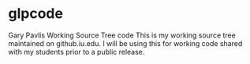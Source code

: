 glpcode
=======

Gary Pavlis Working Source Tree code
This is my working source tree maintained on github.iu.edu.   I will be using this for working code 
shared with my students prior to a public release.    
